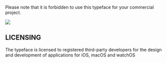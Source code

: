 Please note that it is forbidden to use this typeface for your commercial project.

![](https://4.downloader.disk.yandex.com.tr/disk/4225324c47d4d81abc448bfec154633cdd833c11464cea20b3698813f563a1c9/5884c944/o1_FExCSO79Ps_x4pE6uoSFDGhQtM1-Uckrj0nCjMl2jP5RRt0JfyeknkDpwAacRinD3vOu58vOG3XXeKSVWWg%3D%3D?uid=137163141&filename=SF%20Mono%20Light.png&disposition=inline&hash=&limit=0&content_type=image%2Fpng&fsize=109613&hid=88dbf62ce64cd872e9e54769bae3fe76&media_type=image&tknv=v2&etag=5b6b2d43d5eb963b6d86e16d3ae203b8)

## LICENSING

The typeface is licensed to registered third-party developers for the design and development of applications for iOS, macOS and watchOS
